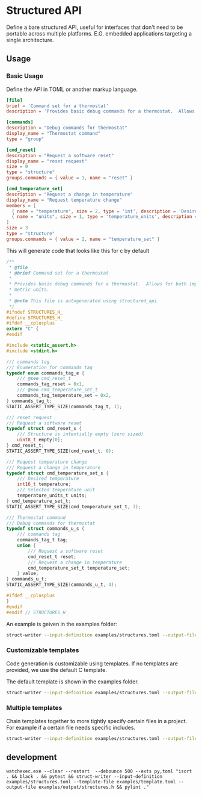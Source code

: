 # Structured API

Define a bare structured API, useful for interfaces that don't need to be
portable across multiple platforms.  E.G. embedded applications targeting a
single architecture.

## Usage

### Basic Usage

Define the API in TOML or another markup language.

```toml
[file]
brief = 'Command set for a thermostat'
description = 'Provides basic debug commands for a thermostat.  Allows for both imperial and metric units.'

[commands]
description = "Debug commands for thermostat"
display_name = "Thermostat command"
type = "group"

[cmd_reset]
description = "Request a software reset"
display_name = "reset request"
size = 0
type = "structure"
groups.commands = { value = 1, name = "reset" }

[cmd_temperature_set]
description = "Request a change in temperature"
display_name = "Request temperature change"
members = [
  { name = "temperature", size = 2, type = 'int', description = 'Desired temperature' },
  { name = "units", size = 1, type = 'temperature_units', description = 'Selected temperature unit' },
]
size = 3
type = "structure"
groups.commands = { value = 2, name = "temperature_set" }
```

This will generate code that looks like this for c by default
```c
/**
 * @file
 * @brief Command set for a thermostat
 *
 * Provides basic debug commands for a thermostat.  Allows for both imperial and
 * metric units.
 *
 * @note This file is autogenerated using structured_api
 */
#ifndef STRUCTURES_H_
#define STRUCTURES_H_
#ifdef __cplusplus
extern "C" {
#endif

#include <static_assert.h>
#include <stdint.h>

/// commands tag
/// Enumeration for commands tag
typedef enum commands_tag_e {
    /// @see cmd_reset_t
    commands_tag_reset = 0x1,
    /// @see cmd_temperature_set_t
    commands_tag_temperature_set = 0x2,
} commands_tag_t;
STATIC_ASSERT_TYPE_SIZE(commands_tag_t, 1);

/// reset request
/// Request a software reset
typedef struct cmd_reset_s {
    /// Structure is intentially empty (zero sized)
    uint8_t empty[0];
} cmd_reset_t;
STATIC_ASSERT_TYPE_SIZE(cmd_reset_t, 0);

/// Request temperature change
/// Request a change in temperature
typedef struct cmd_temperature_set_s {
    /// Desired temperature
    int16_t temperature;
    /// Selected temperature unit
    temperature_units_t units;
} cmd_temperature_set_t;
STATIC_ASSERT_TYPE_SIZE(cmd_temperature_set_t, 3);

/// Thermostat command
/// Debug commands for thermostat
typedef struct commands_u_s {
    /// commands tag
    commands_tag_t tag;
    union {
        /// Request a software reset
        cmd_reset_t reset;
        /// Request a change in temperature
        cmd_temperature_set_t temperature_set;
    } value;
} commands_u_t;
STATIC_ASSERT_TYPE_SIZE(commands_u_t, 4);

#ifdef __cplusplus
}
#endif
#endif // STRUCTURES_H_

```

An example is geiven in the examples folder:
```bash
struct-writer --input-definition examples/structures.toml --output-file examples/output/structures.h
```

### Customizable templates
Code generation is customizable using templates.  If no templates are provided, we use the default C template.

The default template is shown in the examples folder.

```bash
struct-writer --input-definition examples/structures.toml --output-file examples/output/structures.h --template-file examples/template.toml
```

### Multiple templates

Chain templates together to more tightly specify certain files in a project.  For example if a certain file needs specific includes.

```bash
struct-writer --input-definition examples/structures.toml --output-file examples/output/structures.h --template-file examples/template.toml --template-file examples/packed_templates.toml
```

## development
```
watchexec.exe --clear --restart  --debounce 500 --exts py,toml "isort . && black . && pytest && struct-writer --input-definition examples/structures.toml --template-file examples/template.toml --output-file examples/output/structures.h && pylint ."
```
